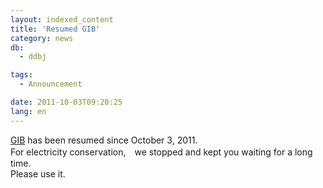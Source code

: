 ```yaml
---
layout: indexed_content
title: 'Resumed GIB'
category: news
db:
  - ddbj

tags:
  - Announcement

date: 2011-10-03T09:20:25
lang: en
---
```


<a href="/services/past-services-e.html#gib" target="_blank">GIB</a> has been resumed since October 3, 2011.<br>For electricity conservation,　we stopped and kept you waiting for a long time.<br>Please use it.
